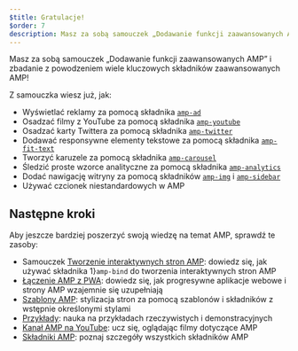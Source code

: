 ```yaml
---
$title: Gratulacje!
$order: 7
description: Masz za sobą samouczek „Dodawanie funkcji zaawansowanych AMP” i zbadanie z powodzeniem wiele kluczowych składników zaawansowanych AMP!
---
```


Masz za sobą samouczek „Dodawanie funkcji zaawansowanych AMP” i zbadanie z powodzeniem wiele kluczowych składników zaawansowanych AMP!

Z samouczka wiesz już, jak:

- Wyświetlać reklamy za pomocą składnika [`amp-ad`](../../../../documentation/components/reference/amp-ad.md)
- Osadzać filmy z YouTube za pomocą składnika [`amp-youtube`](../../../../documentation/components/reference/amp-youtube.md)
- Osadzać karty Twittera za pomocą składnika [`amp-twitter`](../../../../documentation/components/reference/amp-twitter.md)
- Dodawać responsywne elementy tekstowe za pomocą składnika [`amp-fit-text`](../../../../documentation/components/reference/amp-fit-text.md)
- Tworzyć karuzele za pomocą składnika [`amp-carousel`](../../../../documentation/components/reference/amp-carousel.md)
- Śledzić proste wzorce analityczne za pomocą składnika [`amp-analytics`](../../../../documentation/components/reference/amp-analytics.md)
- Dodać nawigację witryny za pomocą składników [`amp-img`](../../../../documentation/components/reference/amp-img.md) i [`amp-sidebar`](../../../../documentation/components/reference/amp-sidebar.md)
- Używać czcionek niestandardowych w AMP

## Następne kroki

Aby jeszcze bardziej poszerzyć swoją wiedzę na temat AMP, sprawdź te zasoby:

- Samouczek [Tworzenie interaktywnych stron AMP](../../../../documentation/guides-and-tutorials/develop/interactivity/index.md): dowiedz się, jak używać składnika 1}`amp-bind` do tworzenia interaktywnych stron AMP
- [Łączenie AMP z PWA](../../../../documentation/guides-and-tutorials/integrate/amp-in-pwa.md): dowiedz się, jak progresywne aplikacje webowe i strony AMP wzajemnie się uzupełniają
- [Szablony AMP](../../../../documentation/templates/index.html): stylizacja stron za pomocą szablonów i składników z wstępnie określonymi stylami
- [Przykłady](../../../../documentation/examples/index.html): nauka na przykładach rzeczywistych i demonstracyjnych
- [Kanał AMP na YouTube](https://www.youtube.com/channel/UCXPBsjgKKG2HqsKBhWA4uQw): ucz się, oglądając filmy dotyczące AMP
- [Składniki AMP](../../../../documentation/components/index.html): poznaj szczegóły wszystkich składników AMP
